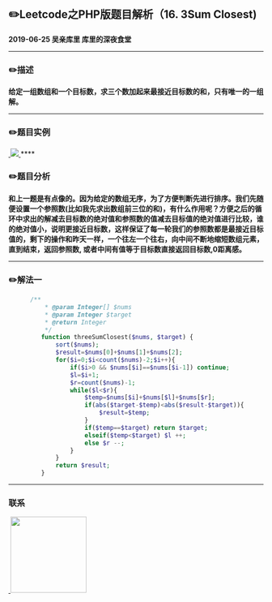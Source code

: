 ## :pencil2:Leetcode之PHP版题目解析（16. 3Sum Closest)
**2019-06-25 吴亲库里 库里的深夜食堂**
****
### :pencil2:描述
 **给定一组数组和一个目标数，求三个数加起来最接近目标数的和，只有唯一的一组解。**
****
### :pencil2:题目实例
<a href="https://github.com/wuqinqiang/">
​    <img src="https://github.com/wuqinqiang/Lettcode-php/blob/master/images/16.png">
</a> 
****

### :pencil2:题目分析
**和上一题是有点像的。因为给定的数组无序，为了方便判断先进行排序。我们先随便设置一个参照数(比如我先求出数组前三位的和)，有什么作用呢？方便之后的循环中求出的解减去目标数的绝对值和参照数的值减去目标值的绝对值进行比较，谁的绝对值小，说明更接近目标数，这样保证了每一轮我们的参照数都是最接近目标值的，剩下的操作和昨天一样，一个往左一个往右，向中间不断地缩短数组元素，直到结束，返回参照数, 或者中间有值等于目标数直接返回目标数,0距离感。**
****
### :pencil2:解法一
```php
      /**
          * @param Integer[] $nums
          * @param Integer $target
          * @return Integer
          */
         function threeSumClosest($nums, $target) {
             sort($nums);
             $result=$nums[0]+$nums[1]+$nums[2];
             for($i=0;$i<count($nums)-2;$i++){
                 if($i>0 && $nums[$i]==$nums[$i-1]) continue;
                 $l=$i+1;
                 $r=count($nums)-1;
                 while($l<$r){
                     $temp=$nums[$i]+$nums[$l]+$nums[$r];
                     if(abs($target-$temp)<abs($result-$target)){
                         $result=$temp;
                     }
                     if($temp==$target) return $target;
                     elseif($temp<$target) $l ++;
                     else $r --;
                 }
             }
             return $result;
         }
```

****

### 联系

<a href="https://github.com/wuqinqiang/">
​    <img src="https://github.com/wuqinqiang/Lettcode-php/blob/master/qrcode_for_gh_c194f9d4cdb1_430.jpg" width="150px" height="150px">
</a> 
   
    
    
    


